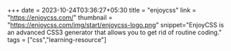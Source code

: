 +++
date = 2023-10-24T03:36:27+05:30
title = "enjoycss"
link = "https://enjoycss.com/"
thumbnail = "https://enjoycss.com/img/start/enjoycss-logo.png"
snippet="EnjoyCSS is an advanced CSS3 generator that allows you to get rid of routine coding."
tags = ["css","learning-resource"]
